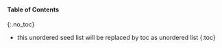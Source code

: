 ---
---
#### Table of Contents
{:.no_toc}

* this unordered seed list will be replaced by toc as unordered list
{:toc}